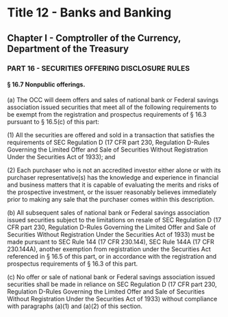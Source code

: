 
# Title 12 - Banks and Banking
## Chapter I - Comptroller of the Currency, Department of the Treasury
### PART 16 - SECURITIES OFFERING DISCLOSURE RULES
#### § 16.7 Nonpublic offerings.

(a) The OCC will deem offers and sales of national bank or Federal savings association issued securities that meet all of the following requirements to be exempt from the registration and prospectus requirements of § 16.3 pursuant to § 16.5(c) of this part:

(1) All the securities are offered and sold in a transaction that satisfies the requirements of SEC Regulation D (17 CFR part 230, Regulation D-Rules Governing the Limited Offer and Sale of Securities Without Registration Under the Securities Act of 1933); and

(2) Each purchaser who is not an accredited investor either alone or with its purchaser representative(s) has the knowledge and experience in financial and business matters that it is capable of evaluating the merits and risks of the prospective investment, or the issuer reasonably believes immediately prior to making any sale that the purchaser comes within this description.

(b) All subsequent sales of national bank or Federal savings association issued securities subject to the limitations on resale of SEC Regulation D (17 CFR part 230, Regulation D-Rules Governing the Limited Offer and Sale of Securities Without Registration Under the Securities Act of 1933) must be made pursuant to SEC Rule 144 (17 CFR 230.144), SEC Rule 144A (17 CFR 230.144A), another exemption from registration under the Securities Act referenced in § 16.5 of this part, or in accordance with the registration and prospectus requirements of § 16.3 of this part.

(c) No offer or sale of national bank or Federal savings association issued securities shall be made in reliance on SEC Regulation D (17 CFR part 230, Regulation D-Rules Governing the Limited Offer and Sale of Securities Without Registration Under the Securities Act of 1933) without compliance with paragraphs (a)(1) and (a)(2) of this section.
